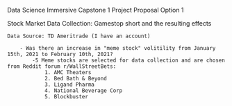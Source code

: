 Data Science Immersive Capstone 1 Project Proposal Option 1

Stock Market Data Collection:
    Gamestop short and the resulting effects

    Data Source: TD Ameritrade (I have an account)

        - Was there an increase in "meme stock" volitility from January 15th, 2021 to February 10th, 2021?
            -5 Meme stocks are selected for data collection and are chosen from Reddit forum r/WallStreetBets:
                1. AMC Theaters
                2. Bed Bath & Beyond
                3. Ligand Pharma
                4. National Beverage Corp
                5. Blockbuster